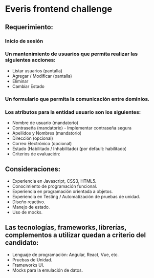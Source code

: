 # Everis frontend challenge

## Requerimiento:

### Inicio de sesión
### Un mantenimiento de usuarios que permita realizar las siguientes acciones:
- Listar usuarios  (pantalla)
- Agregar / Modificar (pantalla)
- Eliminar              
- Cambiar Estado
### Un formulario que permita la comunicación entre dominios.

### Los atributos para la entidad usuario son los siguientes:
- Nombre de usuario                                        (mandatorio)
- Contraseña                                               (mandatorio) - Implementar contraseña segura
- Apellidos y Nombres                                      (mandatorio)
- Dirección                                                (opcional)
- Correo Electrónico                                       (opcional)
- Estado (Habilitado / Inhabilitado)                       (por default: habilitado)
- Criterios de evaluación:

## Consideraciones:
- Experiencia en Javascript, CSS3, HTML5.
- Conocimiento de programación funcional.
- Experiencia en programación orientada a objetos.
- Experiencia en Testing / Automatización de pruebas de unidad.
- Diseño reactivo.
- Manejo de estado.
- Uso de mocks.

## Las tecnologías, frameworks, librerías, complementos a utilizar quedan a criterio del candidato:
- Lenguaje de programación: Angular, React, Vue, etc.
- Pruebas de Unidad.
- Frameworks UI.
- Mocks para la emulación de datos.
